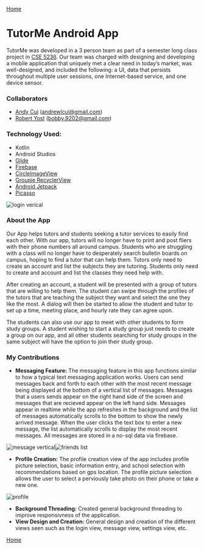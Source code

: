 [Home](https://vanfleet0351.github.io/Kyle-Van-Fleet-Portfolio/)

# TutorMe Android App
TutorMe was developed in a 3 person team as part of a semester long class project in [CSE 5236](http://web.cse.ohio-state.edu/~champion.17/5236/). Our team was charged with designing and developing a mobile application that uniquely met a clear need in today’s market, was well-designed, and included the following: a UI, data that persists throughout multiple user sessions, one Internet-based service, and one device sensor.

### Collaborators
* [Andy Cui](https://github.com/acui97) (andrewlcui@gmail.com)
* [Robert Yost](https://github.com/RobertYost) (bobby.9202@gmail.com)

### Technology Used:
* Kotlin
* Android Studios
* [Glide](https://github.com/bumptech/glide)
* [Firebase](https://firebase.google.com)
* [CircleImageView](https://github.com/hdodenhof/CircleImageView)
* [Groupie RecyclerView](https://github.com/lisawray/groupie)
* [Android Jetpack](https://developer.android.com/jetpack)
* [Picasso](https://github.com/square/picasso)

![login verical](img/loginvertical.png)

### About the App
Our App helps tutors and students seeking a tutor services to easily find each other. With our app, tutors will no longer have to print and post fliers with their phone numbers all around campus. Students who are struggling with a class will no longer have to desperately search bulletin boards on campus, hoping to find a tutor that can help them. Tutors only need to create an account and list the subjects they are tutoring. Students only need to create and account and list the classes they need help with. 

After creating an account, a student will be presented with a group of tutors that are willing to help them. The student can swipe through the profiles of the tutors that are teaching the subject they want and select the one they like the most. A dialog will then be started to allow the student and tutor to set up a time, meeting place, and hourly rate they can agree upon.

The students can also use our app to meet with other students to form study groups. A student wishing to start a study group just needs to create a group on our app, and all other students searching for study groups in the same subject will have the option to join their study group.


### My Contributions

* **Messaging Feature:** The messaging feature in this app functions similar to how a typical text messaging application works. Users can send messages back and forth to each other with the most recent message being displayed at the bottom of a vertical list of messages. Messages that a users sends appear on the right hand side of the screen and messages that are recieved appear on the left hand side. Messages appear in realtime while the app refreshes in the background and the list of messages automatically scrolls to the bottom to show the newly arrived message. When the user clicks the text box to enter a new message, the list automatically scrolls to display the most recent messages. All messages are stored in a no-sql data via firebase.


![message vertical](img/messagevertical.png)![friends list](img/friendslist.png)

* **Profile Creation:** The profile creation view of the app includes profile picture selection, basic information entry, and school selection with recommendations based on gps location. The profile picture selection allows the user to select a perviously take photo on their phone or take a new one.

![profile](img/profile.png)

* **Background Threading:** Created general background threading to improve responsivness of the application.
* **View Design and Creation:** General design and creation of the different views seen such as the login view, message view, settings view, etc.

[Home](https://vanfleet0351.github.io/Kyle-Van-Fleet-Portfolio/)
